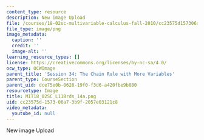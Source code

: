 ```yaml
---
content_type: resource
description: New image Upload
file: /courses/18-02sc-multivariable-calculus-fall-2010/cc23575d157306a73b9f2057e03121c8_MIT18_02SC_L11Brds_14a.png
file_type: image/png
image_metadata:
  caption: ''
  credit: ''
  image-alt: ''
learning_resource_types: []
license: https://creativecommons.org/licenses/by-nc-sa/4.0/
ocw_type: OCWImage
parent_title: 'Session 34: The Chain Rule with More Variables'
parent_type: CourseSection
parent_uid: dce75e0b-0628-19f0-f3d6-a420fbe9b880
resourcetype: Image
title: MIT18_02SC_L11Brds_14a.png
uid: cc23575d-1573-06a7-3b9f-2057e03121c8
video_metadata:
  youtube_id: null
---
```

New image Upload